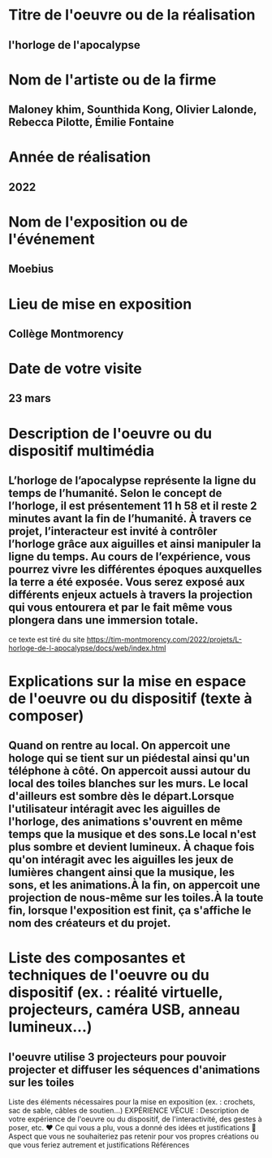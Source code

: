 
# Titre de l'oeuvre ou de la réalisation
## l'horloge de l'apocalypse

# Nom de l'artiste ou de la firme
## Maloney khim, Sounthida Kong, Olivier Lalonde, Rebecca Pilotte, Émilie Fontaine

# Année de réalisation
## 2022

# Nom de l'exposition ou de l'événement
## Moebius

# Lieu de mise en exposition
## Collège Montmorency

# Date de votre visite
## 23 mars

# Description de l'oeuvre ou du dispositif multimédia 
## L’horloge de l’apocalypse représente la ligne du temps de l’humanité. Selon le concept de l’horloge, il est présentement 11 h 58 et il reste 2 minutes avant la fin de l’humanité. À travers ce projet, l’interacteur est invité à contrôler l’horloge grâce aux aiguilles et ainsi manipuler la ligne du temps. Au cours de l’expérience, vous pourrez vivre les différentes époques auxquelles la terre a été exposée. Vous serez exposé aux différents enjeux actuels à travers la projection qui vous entourera et par le fait même vous plongera dans une immersion totale.
ce texte est tiré du site https://tim-montmorency.com/2022/projets/L-horloge-de-l-apocalypse/docs/web/index.html

# Explications sur la mise en espace de l'oeuvre ou du dispositif (texte à composer)
## Quand on rentre au local. On appercoit une hologe qui se tient sur un piédestal ainsi qu'un téléphone à côté. On appercoit aussi autour du local des toiles blanches sur les murs. Le local d'ailleurs est sombre dès le départ.Lorsque l'utilisateur intéragit avec les aiguilles de l'horloge, des animations s'ouvrent en même temps que la musique et des sons.Le local n'est plus sombre et devient lumineux. À chaque fois qu'on intéragit avec les aiguilles les jeux de lumières changent ainsi que la musique, les sons, et les animations.À la fin, on appercoit une projection de nous-même sur les toiles.À la toute fin, lorsque l'exposition est finit, ça s'affiche le nom des créateurs et du projet.

# Liste des composantes et techniques de l'oeuvre ou du dispositif (ex. : réalité virtuelle, projecteurs, caméra USB, anneau lumineux...)
## l'oeuvre  utilise 3 projecteurs pour pouvoir projecter et diffuser les séquences d'animations  sur les toiles 


Liste des éléments nécessaires pour la mise en exposition (ex. : crochets, sac de sable, câbles de soutien...)
EXPÉRIENCE VÉCUE :
Description de votre expérience de l'oeuvre ou du dispositif, de l'interactivité, des gestes à poser, etc.
❤️ Ce qui vous a plu, vous a donné des idées et justifications
🤔 Aspect que vous ne souhaiteriez pas retenir pour vos propres créations ou que vous feriez autrement et justifications
Références
